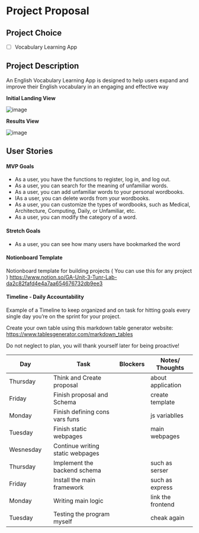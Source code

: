 # Project Proposal

## Project Choice 

- [ ] Vocabulary Learning App

## Project Description 

An English Vocabulary Learning App is designed to help users expand and improve their English vocabulary in an engaging and effective way

**Initial Landing View**

![image]()

**Results View**

![image]()

## User Stories

#### MVP Goals

- As a user, you have the functions to register, log in, and log out.
- As a user, you can search for the meaning of unfamiliar words.
- As a user, you can add unfamiliar words to your personal wordbooks.
- IAs a user, you can delete words from your wordbooks.
- As a user, you can customize the types of wordbooks, such as Medical, Architecture, Computing, Daily, or Unfamiliar, etc.
- As a user, you can modify the category of a word.

#### Stretch Goals

- As a user, you can see how many users have bookmarked the word


#### Notionboard Template
Notionboard template for building projects ( You can use this for any project )
https://www.notion.so/GA-Unit-3-Tunr-Lab-da2c82fafd4e4a7aa654676732db9ee3

#### Timeline - Daily Accountability
Example of a Timeline to keep organized and on task for hitting goals every single day you’re on the sprint for your project.

Create your own table using this markdown table generator website:
https://www.tablesgenerator.com/markdown_tables

Do not neglect to plan, you will thank yourself later for being proactive!

| Day        |   | Task                               | Blockers | Notes/ Thoughts |
|------------|---|------------------------------------|----------|-----------------|
| Thursday   |   | Think and Create proposal          |          |about application|
| Friday     |   | Finish proposal and Schema         |          |create template  |
| Monday     |   | Finish defining cons vars funs     |          |js variablles    |
| Tuesday    |   | Finish static webpages             |          |main  webpages   |
| Wesnesday  |   | Continue writing  static webpages  |          |                 |
| Thursday   |   | Implement the backend schema       |          |such as serser   |
| Friday     |   | Install the main framework         |          |such as express  |
| Monday     |   | Writing main logic                 |          |link the frontend|
| Tuesday    |   | Testing the program myself         |          |cheak again      |






